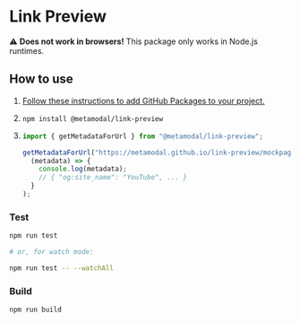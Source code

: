 # Link Preview

:warning: **Does not work in browsers!** This package only works in Node.js runtimes.

## How to use

1. [Follow these instructions to add GitHub Packages to your project.](https://docs.github.com/en/packages/using-github-packages-with-your-projects-ecosystem/configuring-npm-for-use-with-github-packages#installing-a-package)
1. ```shell
   npm install @metamodal/link-preview
   ```
1. ```js
   import { getMetadataForUrl } from "@metamodal/link-preview";

   getMetadataForUrl("https://metamodal.github.io/link-preview/mockpage").then(
     (metadata) => {
       console.log(metadata);
       // { "og:site_name": "YouTube", ... }
     }
   );
   ```

### Test

```bash
npm run test

# or, for watch mode:

npm run test -- --watchAll
```

### Build

```bash
npm run build
```
